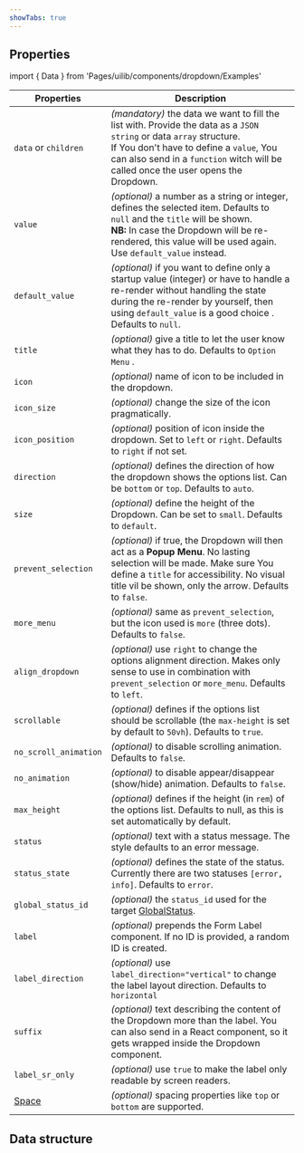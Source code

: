 ```yaml
---
showTabs: true
---
```


## Properties

import { Data } from 'Pages/uilib/components/dropdown/Examples'

| Properties                                  | Description                                                                                                                                                                                                                                                 |
| ------------------------------------------- | ----------------------------------------------------------------------------------------------------------------------------------------------------------------------------------------------------------------------------------------------------------- |
| `data` or `children`                        | _(mandatory)_ the data we want to fill the list with. Provide the data as a `JSON string` or data `array` structure. <br /> If You don't have to define a `value`, You can also send in a `function` witch will be called once the user opens the Dropdown. |
| `value`                                     | _(optional)_ a number as a string or integer, defines the selected item. Defaults to `null` and the `title` will be shown. <br /> **NB:** In case the Dropdown will be re-rendered, this value will be used again. Use `default_value` instead.             |
| `default_value`                             | _(optional)_ if you want to define only a startup value (integer) or have to handle a re-render without handling the state during the re-render by yourself, then using `default_value` is a good choice . Defaults to `null`.                              |
| `title`                                     | _(optional)_ give a title to let the user know what they has to do. Defaults to `Option Menu` .                                                                                                                                                             |
| `icon`                                      | _(optional)_ name of icon to be included in the dropdown.                                                                                                                                                                                                   |
| `icon_size`                                 | _(optional)_ change the size of the icon pragmatically.                                                                                                                                                                                                     |
| `icon_position`                             | _(optional)_ position of icon inside the dropdown. Set to `left` or `right`. Defaults to `right` if not set.                                                                                                                                                |
| `direction`                                 | _(optional)_ defines the direction of how the dropdown shows the options list. Can be `bottom` or `top`. Defaults to `auto`.                                                                                                                                |
| `size`                                      | _(optional)_ define the height of the Dropdown. Can be set to `small`. Defaults to `default`.                                                                                                                                                               |
| `prevent_selection`                         | _(optional)_ if true, the Dropdown will then act as a **Popup Menu**. No lasting selection will be made. Make sure You define a `title` for accessibility. No visual title vil be shown, only the arrow. Defaults to `false`.                               |
| `more_menu`                                 | _(optional)_ same as `prevent_selection`, but the icon used is `more` (three dots). Defaults to `false`.                                                                                                                                                    |
| `align_dropdown`                            | _(optional)_ use `right` to change the options alignment direction. Makes only sense to use in combination with `prevent_selection` or `more_menu`. Defaults to `left`.                                                                                     |
| `scrollable`                                | _(optional)_ defines if the options list should be scrollable (the `max-height` is set by default to `50vh`). Defaults to `true`.                                                                                                                           |
| `no_scroll_animation`                       | _(optional)_ to disable scrolling animation. Defaults to `false`.                                                                                                                                                                                           |
| `no_animation`                              | _(optional)_ to disable appear/disappear (show/hide) animation. Defaults to `false`.                                                                                                                                                                        |
| `max_height`                                | _(optional)_ defines if the height (in `rem`) of the options list. Defaults to null, as this is set automatically by default.                                                                                                                               |
| `status`                                    | _(optional)_ text with a status message. The style defaults to an error message.                                                                                                                                                                            |
| `status_state`                              | _(optional)_ defines the state of the status. Currently there are two statuses `[error, info]`. Defaults to `error`.                                                                                                                                        |
| `global_status_id`                          | _(optional)_ the `status_id` used for the target [GlobalStatus](/uilib/components/global-status).                                                                                                                                                           |
| `label`                                     | _(optional)_ prepends the Form Label component. If no ID is provided, a random ID is created.                                                                                                                                                               |
| `label_direction`                           | _(optional)_ use `label_direction="vertical"` to change the label layout direction. Defaults to `horizontal`                                                                                                                                                |
| `suffix`                                    | _(optional)_ text describing the content of the Dropdown more than the label. You can also send in a React component, so it gets wrapped inside the Dropdown component.                                                                                     |
| `label_sr_only`                             | _(optional)_ use `true` to make the label only readable by screen readers.                                                                                                                                                                                  |
| [Space](/uilib/components/space/properties) | _(optional)_ spacing properties like `top` or `bottom` are supported.                                                                                                                                                                                       |

## Data structure

<Data />
